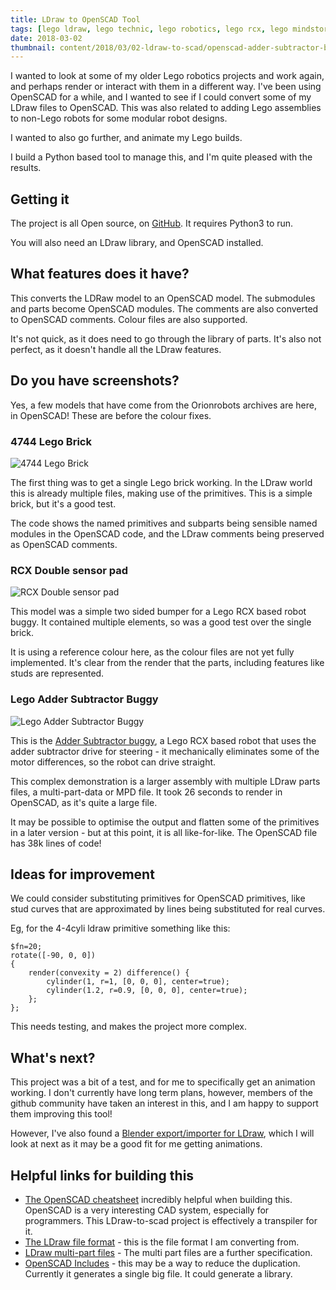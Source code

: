```yaml
---
title: LDraw to OpenSCAD Tool
tags: [lego ldraw, lego technic, lego robotics, lego rcx, lego mindstorms, python programming, openscad, lego cad, robotics cad, 3d cad, cad, cad-software]
date: 2018-03-02
thumbnail: content/2018/03/02-ldraw-to-scad/openscad-adder-subtractor-buggy.png
---
```

I wanted to look at some of my older Lego robotics projects and work again, and perhaps render or interact with them in a different way. I've been using OpenSCAD for a while, and I wanted to see if I could convert some of my LDraw files to OpenSCAD. This was also related to adding Lego assemblies to non-Lego robots for some modular robot designs.

I wanted to also go further, and animate my Lego builds.

I build a Python based tool to manage this, and I'm quite pleased with the results.

## Getting it

The project is all Open source, on [GitHub](https://github.com/orionrobots/ldraw-to-scad). It requires Python3 to run.

You will also need an LDraw library, and OpenSCAD installed.

## What features does it have?

This converts the LDRaw model to an OpenSCAD model.
The submodules and parts become OpenSCAD modules. The comments are also converted to OpenSCAD comments.
Colour files are also supported.

It's not quick, as it does need to go through the library of parts. It's also not perfect, as it doesn't handle all the LDraw features.

## Do you have screenshots?

Yes, a few models that have come from the Orionrobots archives are here, in OpenSCAD! These are before the colour fixes.

### 4744 Lego Brick

![4744 Lego Brick](/2018/03/02-ldraw-to-scad/openscad-4744-lego-brick.png)

The first thing was to get a single Lego brick working. In the LDraw world this is already multiple files, making use of the primitives. This is a simple brick, but it's a good test.

The code shows the named primitives and subparts being sensible named modules in the OpenSCAD code, and the LDraw comments being preserved as OpenSCAD comments.

### RCX Double sensor pad

![RCX Double sensor pad](/2018/03/02-ldraw-to-scad/openscad-rcx-double-sensor-pad.png)

This model was a simple two sided bumper for a Lego RCX based robot buggy. It contained multiple elements, so was a good test over the single brick.

It is using a reference colour here, as the colour files are not yet fully implemented. It's clear from the render that the parts, including features like studs are represented.

### Lego Adder Subtractor Buggy

![Lego Adder Subtractor Buggy](/2018/03/02-ldraw-to-scad/openscad-adder-subtractor-buggy.png)

This is the [Adder Subtractor buggy](wiki/adder_subtractor_drive.html), a Lego RCX based robot that uses the adder subtractor drive for steering - it mechanically eliminates some of the motor differences, so the robot can drive straight.

This complex demonstration is a larger assembly with multiple LDraw parts files, a multi-part-data or MPD file. It took 26 seconds to render in OpenSCAD, as it's quite a large file.

It may be possible to optimise the output and flatten some of the primitives in a later version - but at this point, it is all like-for-like. The OpenSCAD file has 38k lines of code!

## Ideas for improvement

We could consider substituting primitives for OpenSCAD primitives, like stud curves that are approximated by lines being substituted for real curves.

Eg, for the 4-4cyli ldraw primitive something like this:

```openscad
$fn=20; 
rotate([-90, 0, 0]) 
{ 
    render(convexity = 2) difference() {
        cylinder(1, r=1, [0, 0, 0], center=true);
        cylinder(1.2, r=0.9, [0, 0, 0], center=true);
    };
};  
```

This needs testing, and makes the project more complex.

## What's next?

This project was a bit of a test, and for me to specifically get an animation working. I don't currently have long term plans, however, members of the github community have taken an interest in this, and I am happy to support them improving this tool!

However, I've also found a [Blender export/importer for LDraw](https://github.com/TobyLobster/ImportLDraw), which I will look at next as it may be a good fit for me getting animations.


## Helpful links for building this

- [The OpenSCAD cheatsheet](https://openscad.org/cheatsheet/) incredibly helpful when building this. OpenSCAD is a very interesting CAD system, especially for programmers. This LDraw-to-scad project is effectively a transpiler for it.
- [The LDraw file format](https://www.ldraw.org/article/218.html) - this is the file format I am converting from.
- [LDraw multi-part files](https://www.ldraw.org/article/47.html) - The multi part files are a further specification.
- [OpenSCAD Includes](https://en.wikibooks.org/wiki/OpenSCAD_User_Manual/Include_Statement) - this may be a way to reduce the duplication. Currently it generates a single big file. It could generate a library.
